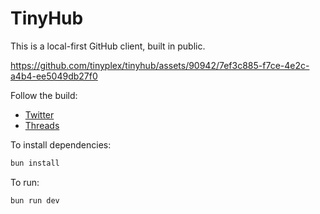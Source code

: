 # TinyHub

This is a local-first GitHub client, built in public.

https://github.com/tinyplex/tinyhub/assets/90942/7ef3c885-f7ce-4e2c-a4b4-ee5049db27f0

Follow the build:

- [Twitter](https://twitter.com/jamespearce/status/1789727909730455890)
- [Threads](https://www.threads.net/@jamesgpearce/post/C64P4g-v-3J)

To install dependencies:

```bash
bun install
```

To run:

```bash
bun run dev
```

